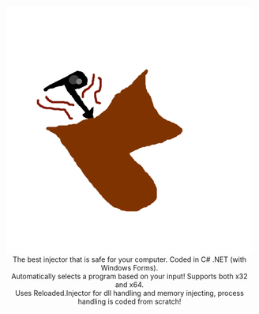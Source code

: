 <div align="center"><img src="logo.png"></div>

<div align="center">The best injector that is safe for your computer. Coded in C# .NET (with Windows Forms).</div>
<div align="center">Automatically selects a program based on your input! Supports both x32 and x64.</div>


<div align="center">Uses Reloaded.Injector for dll handling and memory injecting, process handling is coded from scratch!</div>
